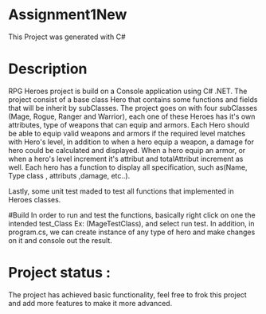 # Assignment1New
This Project was generated with C#

# Description
RPG Heroes project is build on a Console application using C# .NET. The project consist of a base class Hero that contains some functions and fields that will be inherit by subClasses. The project goes on with four subClasses (Mage, Rogue, Ranger and Warrior), each one of these Heroes has it's own attributes, type of weapons that can equip and armors.
Each Hero should be able to equip valid weapons and armors if the required level matches with Hero's level, in addition to when a hero equip a weapon, a damage for hero could be calculated and displayed.
When a hero equip an armor, or when a hero's level increment it's attribut and totalAttribut increment as well.
Each hero has a function to display all specification, such as(Name, Type class , attributs ,damage, etc..).

Lastly, some unit test maded to test all functions that implemented in Heroes classes. 

#Build 
In order to run and test the functions, basically right click on one the intended test_Class Ex: (MageTestClass), and select run test. In addition, in program.cs, we can create instance of any type of hero and make changes on it and console out the result.

# Project status :
The project has achieved basic functionality, feel free to frok this project and add more features to make it more advanced.
